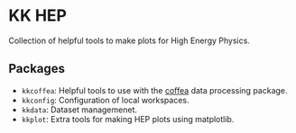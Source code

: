 # KK HEP
Collection of helpful tools to make plots for High Energy Physics.

## Packages
- `kkcoffea`: Helpful tools to use with the [coffea](https://github.com/CoffeaTeam/coffea) data processing package.
- `kkconfig`: Configuration of local workspaces.
- `kkdata`: Dataset managemenet.
- `kkplot`: Extra tools for making HEP plots using matplotlib.
